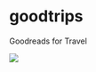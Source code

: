 # goodtrips

Goodreads for Travel

<img src="http://hackathon.io.s3.amazonaws.com/screenshots/images/000/001/685/original/Screenshot_2016-04-24-12-03-17.png?1461481018">